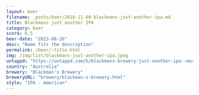 ```yaml
---
layout: beer
filename: _posts/beer/2016-11-09-blackmans-just-another-ipa.md
title: Blackmans just another IPA
category: beer
score: 6.5
beer-date: "2023-08-26"
desc: "Name fits the description"
permalink: /beer/:title.html
img: /img/list/blackmans-just-another-ipa.jpeg
untappd: "https://untappd.com/b/blackmans-brewery-just-another-ipa--mosaic---east-kent-goldings/5112822"
country: "Australia"
brewery: "Blackman's Brewery"
breweryURL: "brewery/blackman-s-brewery.html"
style: "IPA - American"
---
```

